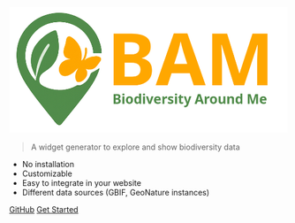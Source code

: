 <img src="images/BAM-logo-full.png" class="cover_image"/>

> A widget generator to explore and show biodiversity data

- No installation
- Customizable
- Easy to integrate in your website
- Different data sources (GBIF, GeoNature instances)

[GitHub](https://github.com/PnX-SI/BAM-widget)
[Get Started](GetStarted.md)
